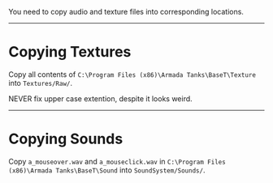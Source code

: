 You need to copy audio and texture files into corresponding locations.

---

# Copying Textures

Copy all contents of `C:\Program Files (x86)\Armada Tanks\BaseT\Texture` into `Textures/Raw/`.

NEVER fix upper case extention, despite it looks weird.


---


# Copying Sounds

Copy `a_mouseover.wav` and `a_mouseclick.wav` in `C:\Program Files (x86)\Armada Tanks\BaseT\Sound`
into `SoundSystem/Sounds/`.

